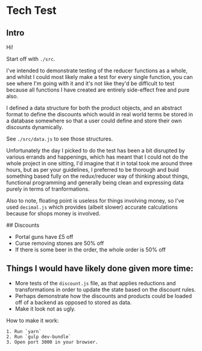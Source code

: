Tech Test
=========

## Intro

Hi!

Start off with `./src`.

I've intended to demonstrate testing of the reducer functions as a whole, and
whilst I could most likely make a test for every single function, you can see
where I'm going with it and it's not like they'd be difficult to test because
all functions I have created are entirely side-effect free and pure also.

I defined a data structure for both the product objects, and an abstract format
to define the discounts which would in real world terms be stored in a database
somewhere so that a user could define and store their own discounts dynamically.

See `./src/data.js` to see those structures.

Unfortunately the day I picked to do the test has been a bit disrupted by various
errands and happenings, which has meant that I could not do the whole project
in one sitting, I'd imagine that it in total took me around three hours, but
as per your guidelines, I preferred to be thorough and buid something based
fully on the redux/reducer way of thinking about things, functional programming
and generally being clean and expressing data purely in terms of tranformations.

Also to note, floating point is useless for things involving money, so I've used
`decimal.js` which provides (albeit slower) accurate calculations because for
shops money is involved.

## Discounts

  * Portal guns have £5 off
  * Curse removing stones are 50% off
  * If there is some beer in the order, the whole order is 50% off


## Things I would have likely done given more time:

 * More tests of the `discount.js` file, as that applies reductions and
   transformations in order to update the state based on the discount rules.
 * Perhaps demonstrate how the discounts and products could be loaded off of
   a backend as opposed to stored as data.
 * Make it look not as ugly.


How to make it work:

    1. Run `yarn`
    2. Run `gulp dev-bundle`
    3. Open port 3000 in your browser.